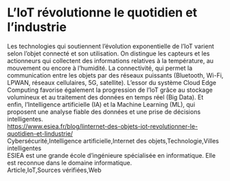 # L’IoT révolutionne le quotidien et l’industrie 	
Les technologies qui soutiennent l’évolution exponentielle de l’IoT varient selon l’objet connecté et son utilisation. On distingue les capteurs et les actionneurs qui collectent des informations relatives à la température, au mouvement ou encore à l’humidité. La connectivité, qui permet la communication entre les objets par des réseaux puissants (Bluetooth, Wi-Fi, LPWAN, réseaux cellulaires, 5G, satellite). L’essor du système Cloud Edge Computing favorise également la progression de l’IoT grâce au stockage volumineux et au traitement des données en temps réel (Big Data). Et enfin, l’Intelligence artificielle (IA) et la Machine Learning (ML), qui proposent une analyse fiable des données et une prise de décisions intelligentes.  
https://www.esiea.fr/blog/linternet-des-objets-iot-revolutionner-le-quotidien-et-lindustrie/  
Cybersécurité,Intelligence artificielle,Internet des objets,Technologie,Villes intelligentes  
ESIEA est une grande école d’ingénieure spécialisée en informatique. Elle est reconnue dans le domaine informatique.  
Article,IoT,Sources vérifiées,Web  
